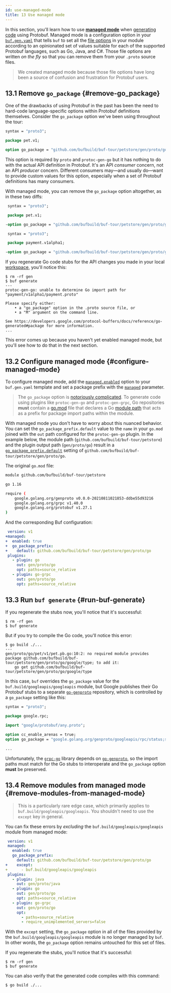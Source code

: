 ```yaml
---
id: use-managed-mode
title: 13 Use managed mode
---
```


In this section, you'll learn how to use
[**managed mode**](buf/generate/managed-mode/reference.md) when
[generating code](generate-code.md) using Protobuf. Managed mode is a
configuration option in your
[`buf.gen.yaml`](/configuration/v1/buf-gen-yaml.md) that tells `buf` to set
all the [file options] in your module according to an opinionated set of
values suitable for each of the supported Protobuf languages, such as Go, Java,
and C#. Those file options are written _on the fly_ so that you can remove them
from your `.proto` source files.

> We created managed mode because those file options have long been a source of
> confusion and frustration for Protobuf users.

## 13.1 Remove `go_package` {#remove-go_package}

One of the drawbacks of using Protobuf in the past has been the need to
hard-code language-specific options within Protobuf definitions themselves.
Consider the `go_package` option we've been using throughout the tour:

```protobuf title="petapis/pet/v1/pet.proto" {5}
syntax = "proto3";

package pet.v1;

option go_package = "github.com/bufbuild/buf-tour/petstore/gen/proto/go/pet/v1;petv1";
```

This option is required by `proto` and `protoc-gen-go` but it has nothing to do
with the actual API definition in Protobuf. It's an API _consumer_ concern, not
an API _producer_ concern. Different consumers may&mdash;and usually
do&mdash;want to provide custom values for this option, especially when a set of
Protobuf definitions has many consumers.

With managed mode, you can remove the `go_package` option altogether, as in
these two diffs:

```protobuf title="petapis/pet/v1/pet.proto" {5}
 syntax = "proto3";

 package pet.v1;

-option go_package = "github.com/bufbuild/buf-tour/petstore/gen/proto/go/pet/v1;petv1";
```

```protobuf title="paymentapis/payment/v1alpha1/payment.proto" {5}
 syntax = "proto3";

 package payment.v1alpha1;

-option go_package = "github.com/bufbuild/buf-tour/petstore/gen/proto/go/payment/v1alpha1;paymentv1alpha1";
```

If you regenerate Go code stubs for the API changes you made in your local
[workspace](/buf/other/workspaces.mdx), you'll notice this:

```terminal
$ rm -rf gen
$ buf generate
---
protoc-gen-go: unable to determine Go import path for "payment/v1alpha1/payment.proto"

Please specify either:
	• a "go_package" option in the .proto source file, or
	• a "M" argument on the command line.

See https://developers.google.com/protocol-buffers/docs/reference/go-generated#package for more information.
...
```

This error comes up because you haven't yet enabled managed mode, but you'll see
how to do that in the next section.

## 13.2 Configure managed mode {#configure-managed-mode}

To configure managed mode, add the
[`managed.enabled`](/configuration/v1/buf-gen-yaml#enabled) option to your
`buf.gen.yaml` template and set a package prefix with the
[`managed`](/configuration/v1/buf-gen-yaml#go_package_prefix) parameter.

> The `go_package` option is [notoriously complicated][go_prefix]. To generate
> code using plugins like `protoc-gen-go` and `protoc-gen-grpc`, Go repositories
> **must** contain a [go.mod][go.mod] file that declares a Go [module
> path][path] that acts as a prefix for package import paths within the module.

With managed mode you don't have to worry about this nuanced behavior. You can
set the `go_package_prefix.default` value to the `name` in your `go.mod` joined
with the `out` path configured for the `protoc-gen-go` plugin. In the example
below, the module path (`github.com/bufbuild/buf-tour/petstore`) and the plugin
output path (`gen/proto/go`) result in a
[`go_package_prefix.default`](/configuration/v1/buf-gen-yaml#default) setting of
`github.com/bufbuild/buf-tour/petstore/gen/proto/go`.

The original `go.mod` file:

```sh title="go.mod" {1}
module github.com/bufbuild/buf-tour/petstore

go 1.16

require (
	google.golang.org/genproto v0.0.0-20210811021853-ddbe55d93216
	google.golang.org/grpc v1.40.0
	google.golang.org/protobuf v1.27.1
)
```

And the corresponding Buf configuration:

```yaml title="buf.gen.yaml" {2-5,8,11}
 version: v1
+managed:
+  enabled: true
+  go_package_prefix:
+    default: github.com/bufbuild/buf-tour/petstore/gen/proto/go
 plugins:
   - plugin: go
     out: gen/proto/go
     opt: paths=source_relative
   - plugin: go-grpc
     out: gen/proto/go
     opt: paths=source_relative
```

## 13.3 Run `buf generate` {#run-buf-generate}

If you regenerate the stubs now, you'll notice that it's successful:

```terminal
$ rm -rf gen
$ buf generate
```

But if you try to compile the Go code, you'll notice this error:

```terminal
$ go build ./...
---
gen/proto/go/pet/v1/pet.pb.go:10:2: no required module provides package github.com/bufbuild/buf-tour/petstore/gen/proto/go/google/type; to add it:
	go get github.com/bufbuild/buf-tour/petstore/gen/proto/go/google/type
```

In this case, `buf` overrides the `go_package` value for the
`buf.build/googleapis/googleapis` module, but Google publishes their Go Protobuf
stubs to a separate [`go-genproto`][go-genproto] repository, which is controlled
by a `go_package` setting like this:

```protobuf title="google/rpc/status.proto" {8}
syntax = "proto3";

package google.rpc;

import "google/protobuf/any.proto";

option cc_enable_arenas = true;
option go_package = "google.golang.org/genproto/googleapis/rpc/status;status";

...
```

Unfortunately, the [`grpc-go`][grpc-go] library depends on
[`go-genproto`][go-genproto], so the import paths must match for the Go stubs to
interoperate and the `go_package` option **must** be preserved.

## 13.4 Remove modules from managed mode {#remove-modules-from-managed-mode}

> This is a particularly rare edge case, which primarily applies to
> `buf.build/googleapis/googleapis`. You shouldn't need to use the `except` key
> in general.

You can fix these errors by _excluding_ the `buf.build/googleapis/googleapis`
module from managed mode:

```yaml title="buf.gen.yaml" {6-7}
 version: v1
 managed:
   enabled: true
   go_package_prefix:
     default: github.com/bufbuild/buf-tour/petstore/gen/proto/go
+    except:
+      - buf.build/googleapis/googleapis
 plugins:
   - plugin: java
     out: gen/proto/java
   - plugin: go
     out: gen/proto/go
     opt: paths=source_relative
   - plugin: go-grpc
     out: gen/proto/go
     opt:
       - paths=source_relative
       - require_unimplemented_servers=false
```

With the `except` setting, the `go_package` option in all of the files provided
by the `buf.build/googleapis/googleapis` module is no longer managed by `buf`.
In other words, the `go_package` option remains untouched for this set of files.

If you regenerate the stubs, you'll notice that it's successful:

```terminal
$ rm -rf gen
$ buf generate
```

You can also verify that the generated code compiles with this command:

```terminal
$ go build ./...
```

[file options]: https://developers.google.com/protocol-buffers/docs/proto3#options
[go.mod]: https://golang.org/ref/mod#go-mod-file
[go_prefix]: https://developers.google.com/protocol-buffers/docs/reference/go-generated#package
[go-genproto]: https://github.com/googleapis/go-genproto
[grpc-go]: https://github.com/grpc/grpc-go
[path]: https://golang.org/ref/mod#glos-module-path
